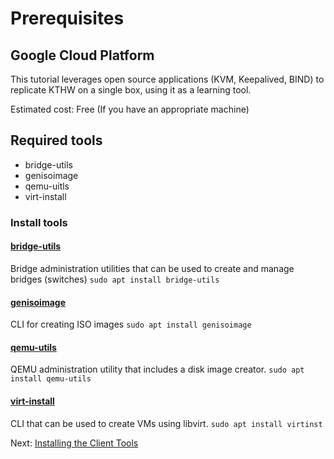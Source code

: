 # Prerequisites

## Google Cloud Platform

This tutorial leverages open source applications (KVM, Keepalived, BIND) to replicate KTHW on a single box, using it as a learning tool.

Estimated cost: Free (If you have an appropriate machine)

## Required tools
* bridge-utils
* genisoimage
* qemu-uitls
* virt-install

### Install tools
  #### [bridge-utils](https://wiki.linuxfoundation.org/networking/bridge)
  Bridge administration utilities that can be used to create and manage bridges (switches) 
    `sudo apt install bridge-utils`
  #### [genisoimage](https://wiki.debian.org/genisoimage)
  CLI for creating ISO images
    `sudo apt install genisoimage`
  #### [qemu-utils](https://packages.debian.org/sid/qemu-utils)
  QEMU administration utility that includes a disk image creator.
    `sudo apt install qemu-utils`
  #### [virt-install](https://packages.debian.org/sid/virtinst)
  CLI that can be used to create VMs using libvirt.
    `sudo apt install virtinst`

Next: [Installing the Client Tools](02-client-tools.md)

